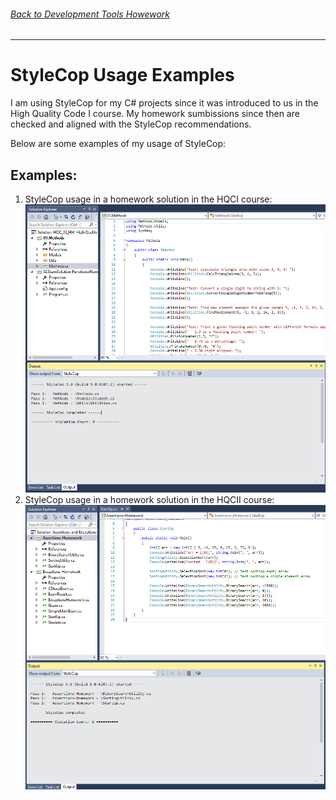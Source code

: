 ###### [Back to Development Tools Howework](../)
-------------------------------------

# StyleCop Usage Examples
I am using StyleCop for my C# projects since it was introduced to us in the High Quality Code I course. My homework sumbissions since then are checked and aligned with the StyleCop recommendations.

Below are some examples of my usage of StyleCop:
## Examples:
1. StyleCop usage in a homework solution in the HQCI course:
![StyleCop](./style-cop1.jpg)
2. StyleCop usage in a homework solution in the HQCII course:
![StyleCop](./style-cop2.jpg) 
